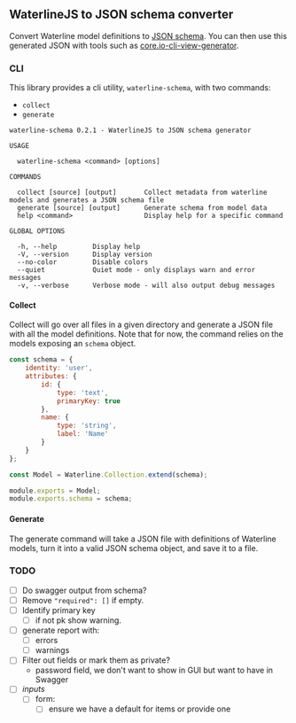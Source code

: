 ## WaterlineJS to JSON schema converter

Convert Waterline model definitions to [JSON schema][js]. You can then use this generated JSON with tools such as [core.io-cli-view-generator][core.io-cli-view-generator].

### CLI
This library provides a cli utility, `waterline-schema`, with two commands:

* `collect `
* `generate`

```
waterline-schema 0.2.1 - WaterlineJS to JSON schema generator

USAGE

  waterline-schema <command> [options]

COMMANDS

  collect [source] [output]       Collect metadata from waterline models and generates a JSON schema file
  generate [source] [output]      Generate schema from model data                                        
  help <command>                  Display help for a specific command                                    

GLOBAL OPTIONS

  -h, --help         Display help                                      
  -V, --version      Display version                                   
  --no-color         Disable colors                                    
  --quiet            Quiet mode - only displays warn and error messages
  -v, --verbose      Verbose mode - will also output debug messages   
```  

#### Collect
Collect will go over all files in a given directory and generate a JSON file with all the model definitions. Note that for now, the command relies on the models exposing an `schema` object.

```js
const schema = {
    identity: 'user',
    attributes: {
        id: {
            type: 'text',
            primaryKey: true
        },
        name: {
            type: 'string',
            label: 'Name'
        }
    }
};

const Model = Waterline.Collection.extend(schema);

module.exports = Model;
module.exports.schema = schema;
```

#### Generate
The generate command will take a JSON file with definitions of Waterline models, turn it into a valid JSON schema object, and save it to a file.


### TODO

- [ ] Do swagger output from schema?
- [ ] Remove `"required": []` if empty.
- [ ] Identify primary key
    - [ ] if not pk show warning.
- [ ] generate report with:
    - [ ] errors
    - [ ] warnings
- [ ] Filter out fields or mark them as private?
    - password field, we don't want to show in GUI but want to have in Swagger
- [ ] _inputs_
    - [ ] form:
        - [ ] ensure we have a default for items or provide one

[js]:http://json-schema.org/
[core.io-cli-view-generator]:https://github.com/goliatone/core.io-cli-view-generator

<!--
https://github.com/marcelklehr/waterline-to-jsonapi

https://github.com/raml2html/raml2html
https://www.npmjs.com/package/raml-jsonschema-expander

https://www.npmjs.com/package/json-schema-ref-parser

https://www.npmjs.com/package/json-schema-docs-generator
-->
